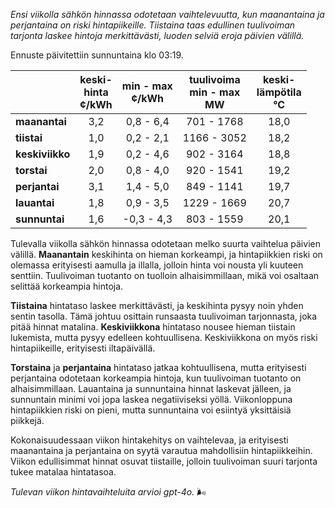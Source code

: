 *Ensi viikolla sähkön hinnassa odotetaan vaihtelevuutta, kun maanantaina ja perjantaina on riski hintapiikeille. Tiistaina taas edullinen tuulivoiman tarjonta laskee hintoja merkittävästi, luoden selviä eroja päivien välillä.*

Ennuste päivitettiin sunnuntaina klo 03:19.

|            | keski-<br>hinta<br>¢/kWh | min - max<br>¢/kWh | tuulivoima<br>min - max<br>MW | keski-<br>lämpötila<br>°C |
|:-----------|:----------------:|:----------------:|:-------------:|:-------------:|
| **maanantai** | 3,2 | 0,8 - 6,4 | 701 - 1768 | 18,0 |
| **tiistai**   | 1,0 | 0,2 - 2,1 | 1166 - 3052 | 18,2 |
| **keskiviikko** | 1,9 | 0,2 - 4,6 | 902 - 3164 | 18,8 |
| **torstai**   | 2,0 | 0,8 - 4,0 | 920 - 1541 | 19,2 |
| **perjantai** | 3,1 | 1,4 - 5,0 | 849 - 1141 | 19,7 |
| **lauantai**  | 1,8 | 0,9 - 3,5 | 1229 - 1669 | 20,7 |
| **sunnuntai** | 1,6 | -0,3 - 4,3 | 803 - 1559 | 20,1 |

Tulevalla viikolla sähkön hinnassa odotetaan melko suurta vaihtelua päivien välillä. **Maanantain** keskihinta on hieman korkeampi, ja hintapiikkien riski on olemassa erityisesti aamulla ja illalla, jolloin hinta voi nousta yli kuuteen senttiin. Tuulivoiman tuotanto on tuolloin alhaisimmillaan, mikä voi osaltaan selittää korkeampia hintoja.

**Tiistaina** hintataso laskee merkittävästi, ja keskihinta pysyy noin yhden sentin tasolla. Tämä johtuu osittain runsaasta tuulivoiman tarjonnasta, joka pitää hinnat matalina. **Keskiviikkona** hintataso nousee hieman tiistain lukemista, mutta pysyy edelleen kohtuullisena. Keskiviikkona on myös riski hintapiikeille, erityisesti iltapäivällä.

**Torstaina** ja **perjantaina** hintataso jatkaa kohtuullisena, mutta erityisesti perjantaina odotetaan korkeampia hintoja, kun tuulivoiman tuotanto on alhaisimmillaan. Lauantaina ja sunnuntaina hinnat laskevat jälleen, ja sunnuntain minimi voi jopa laskea negatiiviseksi yöllä. Viikonloppuna hintapiikkien riski on pieni, mutta sunnuntaina voi esiintyä yksittäisiä piikkejä.

Kokonaisuudessaan viikon hintakehitys on vaihtelevaa, ja erityisesti maanantaina ja perjantaina on syytä varautua mahdollisiin hintapiikkeihin. Viikon edullisimmat hinnat osuvat tiistaille, jolloin tuulivoiman suuri tarjonta tukee matalaa hintatasoa.

*Tulevan viikon hintavaihteluita arvioi gpt-4o.* 🌬️
